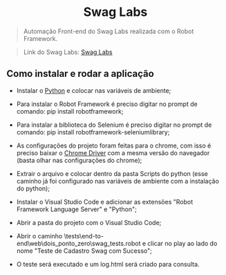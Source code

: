 # <h1 align="center">Swag Labs</h1>

> Automação Front-end do Swag Labs realizada com o Robot Framework.

> Link do Swag Labs: [Swag Labs](https://www.saucedemo.com/)

## Como instalar e rodar a aplicação

+ Instalar o [Python](https://www.python.org/downloads/) e colocar nas variáveis de ambiente;

+ Para instalar o Robot Framework é preciso digitar no prompt de comando: pip install robotframework;

+ Para instalar a biblioteca do Selenium é preciso digitar no prompt de comando: pip install robotframework-seleniumlibrary;

+ As configurações do projeto foram feitas para o chrome, com isso é preciso baixar o [Chrome Driver](https://chromedriver.chromium.org/downloads) com a mesma versão do navegador (basta olhar nas configurações do chrome);

+ Extrair o arquivo e colocar dentro da pasta Scripts do python (esse caminho já foi configurado nas variáveis de ambiente com a instalação do python);

+ Instalar o Visual Studio Code e adicionar as extensões "Robot Framework Language Server" e "Python";

+ Abrir a pasta do projeto com o Visual Studio Code;

+ Abrir o caminho \tests\end-to-end\web\dois_ponto_zero\swag_tests.robot e clicar no play ao lado do nome "Teste de Cadastro Swag com Sucesso";

+ O teste será executado e um log.html será criado para consulta.
